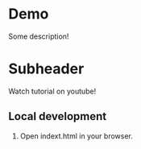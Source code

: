 # Demo

Some description!

# Subheader

Watch tutorial on youtube!

## Local development
1. Open indext.html in your browser.